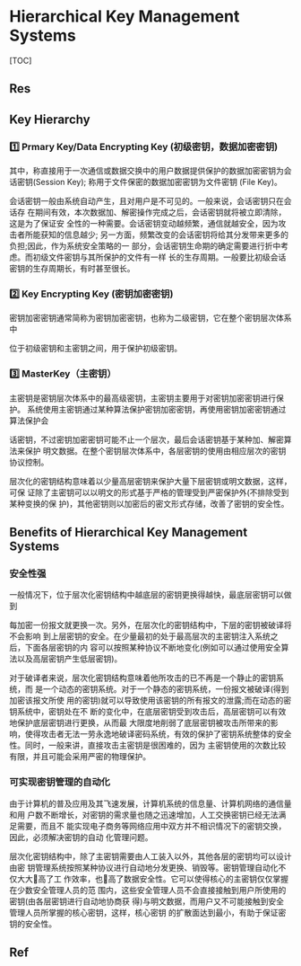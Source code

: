 # Hierarchical Key Management Systems

[TOC]



## Res


## Key Hierarchy
### 1️⃣ Prmary Key/Data Encrypting Key (初级密钥，数据加密密钥)
其中，称直接用于一次通信或数据交换中的用户数据提供保护的数据加密密钥为会话密钥(Session Key);
称用于文件保密的数据加密密钥为文件密钥 (File Key)。

会话密钥一般由系统自动产生，且对用户是不可见的。一般来说，会话密钥只在会话存 在期间有效，本次数据加、解密操作完成之后，会话密钥就将被立即清除，这是为了保证安 全性的一种需要。会话密钥变动越频繁，通信就越安全，因为攻击者所能获知的信息越少; 另一方面，频繁改变的会话密钥将给其分发带来更多的负担;因此，作为系统安全策略的一 部分，会话密钥生命期的确定需要进行折中考虑。而初级文件密钥与其所保护的文件有一样 长的生存周期。一般要比初级会话密钥的生存周期长，有时甚至很长。


### 2️⃣ Key Encrypting Key (密钥加密密钥)
密钥加密密钥通常简称为密钥加密密钥，也称为二级密钥，它在整个密钥层次体系中

位于初级密钥和主密钥之间，用于保护初级密钥。


### 3️⃣ MasterKey（主密钥）
主密钥是密钥层次体系中的最高级密钥，主密钥主要用于对密钥加密密钥进行保护。 系统使用主密钥通过某种算法保护密钥加密密钥，再使用密钥加密密钥通过算法保护会

话密钥，不过密钥加密密钥可能不止一个层次，最后会话密钥基于某种加、解密算法来保护 明文数据。在整个密钥层次体系中，各层密钥的使用由相应层次的密钥协议控制。

层次化的密钥结构意味着以少量高层密钥来保护大量下层密钥或明文数据，这样，可保 证除了主密钥可以以明文的形式基于严格的管理受到严密保护外(不排除受到某种变换的保 护)，其他密钥则以加密后的密文形式存储，改善了密钥的安全性。



## Benefits of Hierarchical Key Management Systems
### 安全性强

一般情况下，位于层次化密钥结构中越底层的密钥更换得越快，最底层密钥可以做到

每加密一份报文就更换一次。另外，在层次化的密钥结构中，下层的密钥被破译将不会影响 到上层密钥的安全。在少量最初的处于最高层次的主密钥注入系统之后，下面各层密钥的内 容可以按照某种协议不断地变化(例如可以通过使用安全算法以及高层密钥产生低层密钥)。

对于破译者来说，层次化密钥结构意味着他所攻击的已不再是一个静止的密钥系统，而 是一个动态的密钥系统。对于一个静态的密钥系统，一份报文被破译(得到加密该报文所使 用的密钥)就可以导致使用该密钥的所有报文的泄露;而在动态的密钥系统中，密钥处在不 断的变化中，在底层密钥受到攻击后，高层密钥可以有效地保护底层密钥进行更换，从而最 大限度地削弱了底层密钥被攻击所带来的影响，使得攻击者无法一劳永逸地破译密码系统，有效的保护了密钥系统整体的安全性。同时，一般来讲，直接攻击主密钥是很困难的，因为 主密钥使用的次数比较有限，并且可能会采用严密的物理保护。 


### 可实现密钥管理的自动化
由于计算机的普及应用及其飞速发展，计算机系统的信息量、计算机网络的通信量和用 户数不断增长，对密钥的需求量也随之迅速增加，人工交换密钥已经无法满足需要，而且不 能实现电子商务等网络应用中双方并不相识情况下的密钥交换，因此，必须解决密钥的自动 化管理问题。

层次化密钥结构中，除了主密钥需要由人工装入以外，其他各层的密钥均可以设计由密 钥管理系统按照某种协议进行自动地分发更换、销毁等。密钥管理自动化不仅大大􏰁高了工 作效率，也􏰁高了数据安全性。它可以使得核心的主密钥仅仅掌握在少数安全管理人员的范 围内，这些安全管理人员不会直接接触到用户所使用的密钥(由各层密钥进行自动地协商获 得)与明文数据，而用户又不可能接触到安全管理人员所掌握的核心密钥，这样，核心密钥 的扩散面达到最小，有助于保证密钥的安全性。



## Ref

